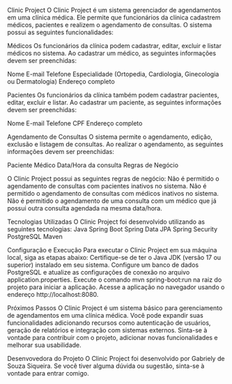 Clinic Project
O Clinic Project é um sistema gerenciador de agendamentos em uma clínica médica. Ele permite que funcionários da clínica cadastrem médicos, pacientes e realizem o agendamento de consultas. O sistema possui as seguintes funcionalidades:

Médicos
Os funcionários da clínica podem cadastrar, editar, excluir e listar médicos no sistema. Ao cadastrar um médico, as seguintes informações devem ser preenchidas:

Nome
E-mail
Telefone
Especialidade (Ortopedia, Cardiologia, Ginecologia ou Dermatologia)
Endereço completo

Pacientes
Os funcionários da clínica também podem cadastrar pacientes, editar, excluir e listar. Ao cadastrar um paciente, as seguintes informações devem ser preenchidas:

Nome
E-mail
Telefone
CPF
Endereço completo

Agendamento de Consultas
O sistema permite o agendamento,  edição, exclusão e listagem de consultas. Ao realizar o agendamento, as seguintes informações devem ser preenchidas:

Paciente
Médico
Data/Hora da consulta
Regras de Negócio

O Clinic Project possui as seguintes regras de negócio:
Não é permitido o agendamento de consultas com pacientes inativos no sistema.
Não é permitido o agendamento de consultas com médicos inativos no sistema.
Não é permitido o agendamento de uma consulta com um médico que já possui outra consulta agendada na mesma data/hora.

Tecnologias Utilizadas
O Clinic Project foi desenvolvido utilizando as seguintes tecnologias:
Java
Spring Boot
Spring Data JPA
Spring Security
PostgreSQL
Maven

Configuração e Execução
Para executar o Clinic Project em sua máquina local, siga as etapas abaixo:
Certifique-se de ter o Java JDK (versão 17 ou superior) instalado em seu sistema.
Configure um banco de dados PostgreSQL e atualize as configurações de conexão no arquivo application.properties.
Execute o comando mvn spring-boot:run na raiz do projeto para iniciar a aplicação.
Acesse a aplicação no navegador usando o endereço http://localhost:8080.

Próximos Passos
O Clinic Project é um sistema básico para gerenciamento de agendamentos em uma clínica médica. Você pode expandir suas funcionalidades adicionando recursos como autenticação de usuários, geração de relatórios e integração com sistemas externos. Sinta-se à vontade para contribuir com o projeto, adicionar novas funcionalidades e melhorar sua usabilidade.

Desenvovedora do Projeto
O Clinic Project foi desenvolvido por Gabriely de Souza Siqueira. Se você tiver alguma dúvida ou sugestão, sinta-se à vontade para entrar comigo.

